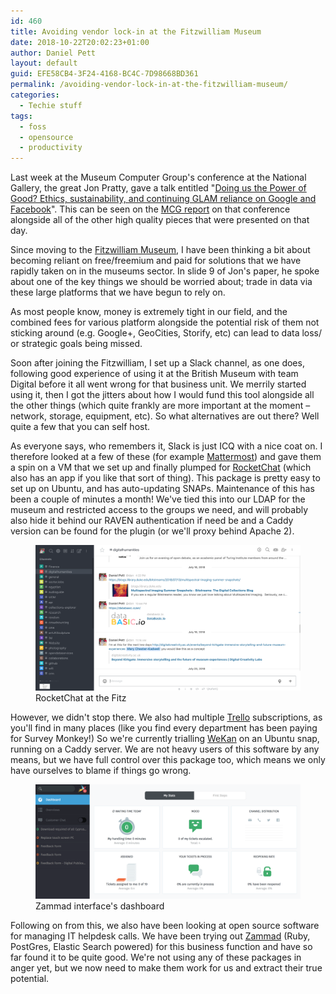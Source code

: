 ```yaml
---
id: 460
title: Avoiding vendor lock-in at the Fitzwilliam Museum
date: 2018-10-22T20:02:23+01:00
author: Daniel Pett
layout: default
guid: EFE58CB4-3F24-4168-BC4C-7D98668BD361
permalink: /avoiding-vendor-lock-in-at-the-fitzwilliam-museum/
categories:
  - Techie stuff
tags:
  - foss
  - opensource
  - productivity
---
```

Last week at the Museum Computer Group's conference at the National Gallery, the great Jon Pratty, gave a talk entitled "[Doing us the Power of Good? Ethics, sustainability, and continuing GLAM reliance on Google and Facebook](https://www.slideshare.net/museumscomputergroup/doing-us-the-power-of-good-ethics-sustainability-and-continuing-glam-reliance-on-google-and-facebook?ref=http://www.museumscomputergroup.org.uk/events/museumstech2018/)". This can be seen on the [MCG report](http://www.museumscomputergroup.org.uk/events/museumstech2018/) on that conference alongside all of the other high quality pieces that were presented on that day.

Since moving to the [Fitzwilliam Museum](https://fitzmuseum.cam.ac.uk), I have been thinking a bit about becoming reliant on free/freemium and paid for solutions that we have rapidly taken on in the museums sector. In slide 9 of Jon's paper, he spoke about one of the key things we should be worried about; trade in data via these large platforms that we have begun to rely on.

As most people know, money is extremely tight in our field, and the combined fees for various platform alongside the potential risk of them not sticking around (e.g. Google+, GeoCities, Storify, etc) can lead to data loss/ or strategic goals being missed.

Soon after joining the Fitzwilliam, I set up a Slack channel, as one does, following good experience of using it at the British Museum with team Digital before it all went wrong for that business unit. We merrily started using it, then I got the jitters about how I would fund this tool alongside all the other things (which quite frankly are more important at the moment &#8211; network, storage, equipment, etc). So what alternatives are out there? Well quite a few that you can self host.

As everyone says, who remembers it, Slack is just ICQ with a nice coat on. I therefore looked at a few of these (for example [Mattermost](https://mattermost.com/)) and gave them a spin on a VM that we set up and finally plumped for [RocketChat](https://rocket.chat/) (which also has an app if you like that sort of thing). This package is pretty easy to set up on Ubuntu, and has auto-updating SNAPs. Maintenance of this has been a couple of minutes a month! We've tied this into our LDAP for the museum and restricted access to the groups we need, and will probably also hide it behind our RAVEN authentication if need be and a Caddy version can be found for the plugin (or we'll proxy behind Apache 2).

<figure>
<img src="/images/2018/10/Screen-Shot-2018-10-22-at-20.58.44.png" alt="" class="img-fluid 462" />
<figcaption>RocketChat at the Fitz</figcaption>
</figure>

However, we didn't stop there. We also had multiple [Trello](https://trello.com/) subscriptions, as you'll find in many places (like you find every department has been paying for Survey Monkey!) So we're currently trialling [WeKan](https://wekan.github.io/) on an Ubuntu snap, running on a Caddy server. We are not heavy users of this software by any means, but we have full control over this package too, which means we only have ourselves to blame if things go wrong.

<figure class="wp-block-image">

<img src="/images/2018/10/Screen-Shot-2018-10-22-at-20.57.29.png" alt="" class="img-fluid 461" />
<figcaption>Zammad interface's dashboard</figcaption>
</figure>

Following on from this, we also have been looking at open source software for managing IT helpdesk calls. We have been trying out [Zammad](https://zammad.org/) (Ruby, PostGres, Elastic Search powered) for this business function and have so far found it to be quite good. We're not using any of these packages in anger yet, but we now need to make them work for us and extract their true potential.
